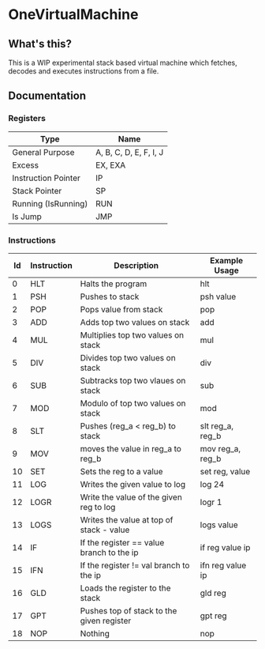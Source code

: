 # OneVirtualMachine
## What's this?
This is a WIP experimental stack based virtual machine which fetches, decodes and executes instructions from a file.<br>

## Documentation
### Registers
| Type                | Name                   |
|---------------------|------------------------|
| General Purpose     | A, B, C, D, E, F, I, J |
| Excess              | EX, EXA                |
| Instruction Pointer | IP                     |
| Stack Pointer       | SP                     |
| Running (IsRunning) | RUN                    |
| Is Jump             | JMP                    |

### Instructions
| Id | Instruction | Description                               | Example Usage    |
|----|-------------|-------------------------------------------|------------------|
|0   | HLT         | Halts the program                         | hlt              |
|1   | PSH         | Pushes <value> to stack                   | psh value        |
|2   | POP         | Pops value from stack                     | pop              |
|3   | ADD         | Adds top two values on stack              | add              |
|4   | MUL         | Multiplies top two values on stack        | mul              |
|5   | DIV         | Divides top two values on stack           | div              |
|6   | SUB         | Subtracks top two vlaues on stack         | sub              |
|7   | MOD         | Modulo of top two values on stack         | mod              |       
|8   | SLT         | Pushes (reg_a < reg_b) to stack           | slt reg_a, reg_b |
|9   | MOV         | moves the value in reg_a to reg_b         | mov reg_a, reg_b |
|10  | SET         | Sets the reg to a value                   | set reg, value   |
|11  | LOG         | Writes the given value to log             | log 24           |
|12  | LOGR        | Write the value of the given reg to log   | logr 1           |
|13  | LOGS        | Writes the value at top of stack - value  | logs value       |
|14  | IF          | If the register == value branch to the ip | if reg value ip  |
|15  | IFN         | If the register != val branch to the ip   | ifn reg value ip |
|16  | GLD         | Loads the register to the stack           | gld reg          |
|17  | GPT         | Pushes top of stack to the given register | gpt reg          |
|18  | NOP         | Nothing                                   | nop              |
